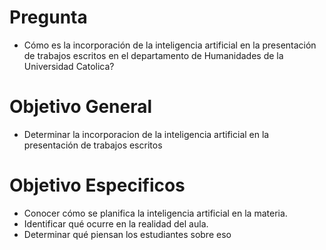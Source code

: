 # Pregunta
-  Cómo es la incorporación de la inteligencia artificial en la presentación de trabajos escritos en el departamento de Humanidades de la Universidad Catolica?

# Objetivo General
- Determinar la incorporacion de la inteligencia artificial en la presentación de trabajos escritos

# Objetivo Especificos
- Conocer cómo se planifica la inteligencia artificial en la materia.
- Identificar qué ocurre en la realidad del aula.
- Determinar qué piensan los estudiantes sobre eso
